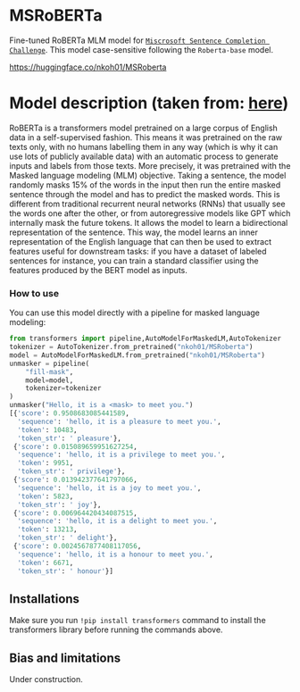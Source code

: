 # MSRoBERTa
Fine-tuned RoBERTa MLM model for [`Miscrosoft Sentence Completion Challenge`](https://www.microsoft.com/en-us/research/wp-content/uploads/2016/02/MSR_SCCD.pdf). This model case-sensitive following the `Roberta-base` model.

https://huggingface.co/nkoh01/MSRoberta

# Model description (taken from: [here](https://huggingface.co/roberta-base))
RoBERTa is a transformers model pretrained on a large corpus of English data in a self-supervised fashion. This means
it was pretrained on the raw texts only, with no humans labelling them in any way (which is why it can use lots of
publicly available data) with an automatic process to generate inputs and labels from those texts. 
More precisely, it was pretrained with the Masked language modeling (MLM) objective. Taking a sentence, the model
randomly masks 15% of the words in the input then run the entire masked sentence through the model and has to predict
the masked words. This is different from traditional recurrent neural networks (RNNs) that usually see the words one
after the other, or from autoregressive models like GPT which internally mask the future tokens. It allows the model to
learn a bidirectional representation of the sentence.
This way, the model learns an inner representation of the English language that can then be used to extract features
useful for downstream tasks: if you have a dataset of labeled sentences for instance, you can train a standard
classifier using the features produced by the BERT model as inputs.
### How to use
You can use this model directly with a pipeline for masked language modeling:
```python
from transformers import pipeline,AutoModelForMaskedLM,AutoTokenizer
tokenizer = AutoTokenizer.from_pretrained("nkoh01/MSRoberta")
model = AutoModelForMaskedLM.from_pretrained("nkoh01/MSRoberta")
unmasker = pipeline(
    "fill-mask",
    model=model,
    tokenizer=tokenizer
)
unmasker("Hello, it is a <mask> to meet you.")
[{'score': 0.9508683085441589,
  'sequence': 'hello, it is a pleasure to meet you.',
  'token': 10483,
  'token_str': ' pleasure'},
 {'score': 0.015089659951627254,
  'sequence': 'hello, it is a privilege to meet you.',
  'token': 9951,
  'token_str': ' privilege'},
 {'score': 0.013942377641797066,
  'sequence': 'hello, it is a joy to meet you.',
  'token': 5823,
  'token_str': ' joy'},
 {'score': 0.006964420434087515,
  'sequence': 'hello, it is a delight to meet you.',
  'token': 13213,
  'token_str': ' delight'},
 {'score': 0.0024567877408117056,
  'sequence': 'hello, it is a honour to meet you.',
  'token': 6671,
  'token_str': ' honour'}]
```
## Installations 
Make sure you run `!pip install transformers` command to install the transformers library before running the commands above. 
## Bias and limitations 
Under construction.
